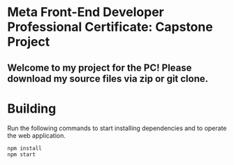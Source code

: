 # Meta Front-End Developer Professional Certificate: Capstone Project
Welcome to my project for the PC! Please download my source files via zip or git clone.
---
# Building
Run the following commands to start installing dependencies and to operate the web application.
```
npm install
npm start
```
